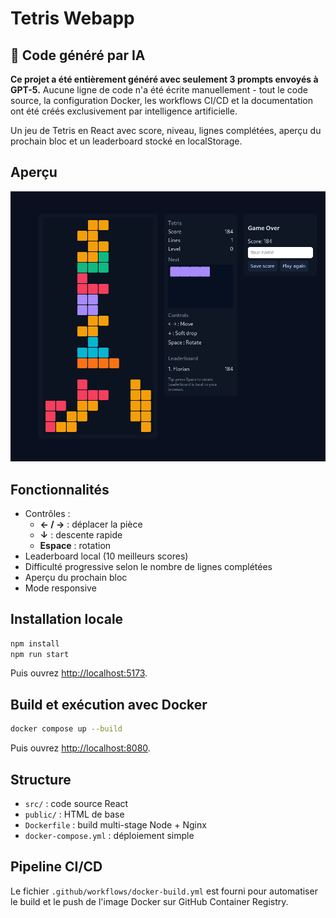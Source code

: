 # Tetris Webapp

## 🤖 Code généré par IA

**Ce projet a été entièrement généré avec seulement 3 prompts envoyés à GPT-5.** Aucune ligne de code n'a été écrite manuellement - tout le code source, la configuration Docker, les workflows CI/CD et la documentation ont été créés exclusivement par intelligence artificielle.

Un jeu de Tetris en React avec score, niveau, lignes complétées, aperçu du prochain bloc et un leaderboard stocké en localStorage.
## Aperçu
![Aperçu du jeu](./assets/tetris-webapp.png)

## Fonctionnalités
- Contrôles :
  - **← / →** : déplacer la pièce
  - **↓** : descente rapide
  - **Espace** : rotation
- Leaderboard local (10 meilleurs scores)
- Difficulté progressive selon le nombre de lignes complétées
- Aperçu du prochain bloc
- Mode responsive

## Installation locale
```bash
npm install
npm run start
```
Puis ouvrez [http://localhost:5173](http://localhost:5173).

## Build et exécution avec Docker
```bash
docker compose up --build
```
Puis ouvrez [http://localhost:8080](http://localhost:8080).

## Structure
- `src/` : code source React
- `public/` : HTML de base
- `Dockerfile` : build multi-stage Node + Nginx
- `docker-compose.yml` : déploiement simple

## Pipeline CI/CD
Le fichier `.github/workflows/docker-build.yml` est fourni pour automatiser le build et le push de l'image Docker sur GitHub Container Registry.
